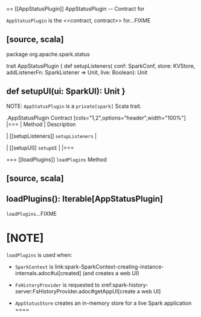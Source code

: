 == [[AppStatusPlugin]] AppStatusPlugin -- Contract for

`AppStatusPlugin` is the <<contract, contract>> for...FIXME

[source, scala]
----
package org.apache.spark.status

trait AppStatusPlugin {
  def setupListeners(
    conf: SparkConf,
    store: KVStore,
    addListenerFn: SparkListener => Unit,
    live: Boolean): Unit

  def setupUI(ui: SparkUI): Unit
}
----

NOTE: `AppStatusPlugin` is a `private[spark]` Scala trait.

.AppStatusPlugin Contract
[cols="1,2",options="header",width="100%"]
|===
| Method
| Description

| [[setupListeners]] `setupListeners`
|

| [[setupUI]] `setupUI`
|
|===

=== [[loadPlugins]] `loadPlugins` Method

[source, scala]
----
loadPlugins(): Iterable[AppStatusPlugin]
----

`loadPlugins`...FIXME

[NOTE]
====
`loadPlugins` is used when:

* `SparkContext` is link:spark-SparkContext-creating-instance-internals.adoc#ui[created] (and creates a web UI)

* `FsHistoryProvider` is requested to xref:spark-history-server:FsHistoryProvider.adoc#getAppUI[create a web UI]

* `AppStatusStore` creates an in-memory store for a live Spark application
====
